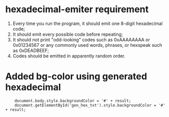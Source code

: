 # hexadecimal-emiter requirement
1. Every time you run the program, it should emit one 8-digit hexadecimal code;
2. It should emit every possible code before repeating;
3. It should not print "odd-looking" codes such as 0xAAAAAAAA or 0x01234567 or any commonly used words, phrases, or hexspeak such as 0xDEADBEEF;
4. Codes should be emitted in apparently random order.

# Added bg-color using generated hexadecimal
```    
    document.body.style.backgroundColor = '#' + result;
    document.getElementById('gen_hex_txt').style.backgroundColor = '#' + result;
```